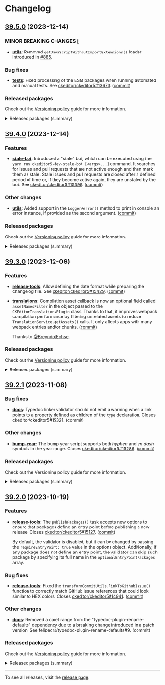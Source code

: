 Changelog
=========

## [39.5.0](https://github.com/ckeditor/ckeditor5-dev/compare/v39.4.0...v39.5.0) (2023-12-14)

### MINOR BREAKING CHANGES [ℹ️](https://ckeditor.com/docs/ckeditor5/latest/framework/guides/support/versioning-policy.html#major-and-minor-breaking-changes)

* **[utils](https://www.npmjs.com/package/@ckeditor/ckeditor5-dev-utils)**: Removed `getJavaScriptWithoutImportExtensions()` loader introduced in [#885](https://github.com/ckeditor/ckeditor5-dev/issues/885).

### Bug fixes

* **[tests](https://www.npmjs.com/package/@ckeditor/ckeditor5-dev-tests)**: Fixed processing of the ESM packages when running automated and manual tests. See [ckeditor/ckeditor5#13673](https://github.com/ckeditor/ckeditor5/issues/13673). ([commit](https://github.com/ckeditor/ckeditor5-dev/commit/7a06ddbc06a2c5b60d9aed66d6037845a15c876b))

### Released packages

Check out the [Versioning policy](https://ckeditor.com/docs/ckeditor5/latest/framework/guides/support/versioning-policy.html) guide for more information.

<details>
<summary>Released packages (summary)</summary>

Other releases:

* [@ckeditor/ckeditor5-dev-bump-year](https://www.npmjs.com/package/@ckeditor/ckeditor5-dev-bump-year/v/39.5.0): v39.4.0 => v39.5.0
* [@ckeditor/ckeditor5-dev-ci](https://www.npmjs.com/package/@ckeditor/ckeditor5-dev-ci/v/39.5.0): v39.4.0 => v39.5.0
* [@ckeditor/ckeditor5-dev-dependency-checker](https://www.npmjs.com/package/@ckeditor/ckeditor5-dev-dependency-checker/v/39.5.0): v39.4.0 => v39.5.0
* [@ckeditor/ckeditor5-dev-docs](https://www.npmjs.com/package/@ckeditor/ckeditor5-dev-docs/v/39.5.0): v39.4.0 => v39.5.0
* [@ckeditor/ckeditor5-dev-release-tools](https://www.npmjs.com/package/@ckeditor/ckeditor5-dev-release-tools/v/39.5.0): v39.4.0 => v39.5.0
* [@ckeditor/ckeditor5-dev-stale-bot](https://www.npmjs.com/package/@ckeditor/ckeditor5-dev-stale-bot/v/39.5.0): v39.4.0 => v39.5.0
* [@ckeditor/ckeditor5-dev-tests](https://www.npmjs.com/package/@ckeditor/ckeditor5-dev-tests/v/39.5.0): v39.4.0 => v39.5.0
* [@ckeditor/ckeditor5-dev-transifex](https://www.npmjs.com/package/@ckeditor/ckeditor5-dev-transifex/v/39.5.0): v39.4.0 => v39.5.0
* [@ckeditor/ckeditor5-dev-translations](https://www.npmjs.com/package/@ckeditor/ckeditor5-dev-translations/v/39.5.0): v39.4.0 => v39.5.0
* [@ckeditor/ckeditor5-dev-utils](https://www.npmjs.com/package/@ckeditor/ckeditor5-dev-utils/v/39.5.0): v39.4.0 => v39.5.0
* [@ckeditor/ckeditor5-dev-web-crawler](https://www.npmjs.com/package/@ckeditor/ckeditor5-dev-web-crawler/v/39.5.0): v39.4.0 => v39.5.0
* [@ckeditor/jsdoc-plugins](https://www.npmjs.com/package/@ckeditor/jsdoc-plugins/v/39.5.0): v39.4.0 => v39.5.0
* [@ckeditor/typedoc-plugins](https://www.npmjs.com/package/@ckeditor/typedoc-plugins/v/39.5.0): v39.4.0 => v39.5.0
</details>


## [39.4.0](https://github.com/ckeditor/ckeditor5-dev/compare/v39.3.0...v39.4.0) (2023-12-14)

### Features

* **[stale-bot](https://www.npmjs.com/package/@ckeditor/ckeditor5-dev-stale-bot)**: Introduced a "stale" bot, which can be executed using the `yarn run ckeditor5-dev-stale-bot [<args>...]` command. It searches for issues and pull requests that are not active enough and then mark them as stale. Stale issues and pull requests are closed after a defined period of time or, if they become active again, they are unstaled by the bot. See [ckeditor/ckeditor5#15399](https://github.com/ckeditor/ckeditor5/issues/15399). ([commit](https://github.com/ckeditor/ckeditor5-dev/commit/f2afff238f43a699048fbca15d432260652e963f))

### Other changes

* **[utils](https://www.npmjs.com/package/@ckeditor/ckeditor5-dev-utils)**: Added support in the `Logger#error()` method to print in console an error instance, if provided as the second argument. ([commit](https://github.com/ckeditor/ckeditor5-dev/commit/f2afff238f43a699048fbca15d432260652e963f))

### Released packages

Check out the [Versioning policy](https://ckeditor.com/docs/ckeditor5/latest/framework/guides/support/versioning-policy.html) guide for more information.

<details>
<summary>Released packages (summary)</summary>

New packages:

* [@ckeditor/ckeditor5-dev-stale-bot](https://www.npmjs.com/package/@ckeditor/ckeditor5-dev-stale-bot/v/39.4.0): v39.4.0

Releases containing new features:

* [@ckeditor/ckeditor5-dev-utils](https://www.npmjs.com/package/@ckeditor/ckeditor5-dev-utils/v/39.4.0): v39.3.0 => v39.4.0

Other releases:

* [@ckeditor/ckeditor5-dev-bump-year](https://www.npmjs.com/package/@ckeditor/ckeditor5-dev-bump-year/v/39.4.0): v39.3.0 => v39.4.0
* [@ckeditor/ckeditor5-dev-ci](https://www.npmjs.com/package/@ckeditor/ckeditor5-dev-ci/v/39.4.0): v39.3.0 => v39.4.0
* [@ckeditor/ckeditor5-dev-dependency-checker](https://www.npmjs.com/package/@ckeditor/ckeditor5-dev-dependency-checker/v/39.4.0): v39.3.0 => v39.4.0
* [@ckeditor/ckeditor5-dev-docs](https://www.npmjs.com/package/@ckeditor/ckeditor5-dev-docs/v/39.4.0): v39.3.0 => v39.4.0
* [@ckeditor/ckeditor5-dev-release-tools](https://www.npmjs.com/package/@ckeditor/ckeditor5-dev-release-tools/v/39.4.0): v39.3.0 => v39.4.0
* [@ckeditor/ckeditor5-dev-tests](https://www.npmjs.com/package/@ckeditor/ckeditor5-dev-tests/v/39.4.0): v39.3.0 => v39.4.0
* [@ckeditor/ckeditor5-dev-transifex](https://www.npmjs.com/package/@ckeditor/ckeditor5-dev-transifex/v/39.4.0): v39.3.0 => v39.4.0
* [@ckeditor/ckeditor5-dev-translations](https://www.npmjs.com/package/@ckeditor/ckeditor5-dev-translations/v/39.4.0): v39.3.0 => v39.4.0
* [@ckeditor/ckeditor5-dev-web-crawler](https://www.npmjs.com/package/@ckeditor/ckeditor5-dev-web-crawler/v/39.4.0): v39.3.0 => v39.4.0
* [@ckeditor/jsdoc-plugins](https://www.npmjs.com/package/@ckeditor/jsdoc-plugins/v/39.4.0): v39.3.0 => v39.4.0
* [@ckeditor/typedoc-plugins](https://www.npmjs.com/package/@ckeditor/typedoc-plugins/v/39.4.0): v39.3.0 => v39.4.0
</details>


## [39.3.0](https://github.com/ckeditor/ckeditor5-dev/compare/v39.2.1...v39.3.0) (2023-12-06)

### Features

* **[release-tools](https://www.npmjs.com/package/@ckeditor/ckeditor5-dev-release-tools)**: Allow defining the date format while preparing the changelog file. See [ckeditor/ckeditor5#15429](https://github.com/ckeditor/ckeditor5/issues/15429). ([commit](https://github.com/ckeditor/ckeditor5-dev/commit/c556c7035c9a88204c908458da8260908ec75d2f))
* **[translations](https://www.npmjs.com/package/@ckeditor/ckeditor5-dev-translations)**: Compilation asset callback is now an optional field called `assetNamesFilter` in the object passed to the `CKEditorTranslationsPlugin` class. Thanks to that, it improves webpack compilation performance by filtering unrelated assets to reduce `TranslationService.getAssets()` calls. It only affects apps with many webpack entries and/or chunks. ([commit](https://github.com/ckeditor/ckeditor5-dev/commit/4b4a22b4a3a1a4b518404773f228b492c660645c))

  Thanks to [@BreyndotEchse](https://github.com/BreyndotEchse).

### Released packages

Check out the [Versioning policy](https://ckeditor.com/docs/ckeditor5/latest/framework/guides/support/versioning-policy.html) guide for more information.

<details>
<summary>Released packages (summary)</summary>

Releases containing new features:

* [@ckeditor/ckeditor5-dev-release-tools](https://www.npmjs.com/package/@ckeditor/ckeditor5-dev-release-tools/v/39.3.0): v39.2.1 => v39.3.0
* [@ckeditor/ckeditor5-dev-translations](https://www.npmjs.com/package/@ckeditor/ckeditor5-dev-translations/v/39.3.0): v39.2.1 => v39.3.0

Other releases:

* [@ckeditor/ckeditor5-dev-bump-year](https://www.npmjs.com/package/@ckeditor/ckeditor5-dev-bump-year/v/39.3.0): v39.2.1 => v39.3.0
* [@ckeditor/ckeditor5-dev-ci](https://www.npmjs.com/package/@ckeditor/ckeditor5-dev-ci/v/39.3.0): v39.2.1 => v39.3.0
* [@ckeditor/ckeditor5-dev-dependency-checker](https://www.npmjs.com/package/@ckeditor/ckeditor5-dev-dependency-checker/v/39.3.0): v39.2.1 => v39.3.0
* [@ckeditor/ckeditor5-dev-docs](https://www.npmjs.com/package/@ckeditor/ckeditor5-dev-docs/v/39.3.0): v39.2.1 => v39.3.0
* [@ckeditor/ckeditor5-dev-tests](https://www.npmjs.com/package/@ckeditor/ckeditor5-dev-tests/v/39.3.0): v39.2.1 => v39.3.0
* [@ckeditor/ckeditor5-dev-transifex](https://www.npmjs.com/package/@ckeditor/ckeditor5-dev-transifex/v/39.3.0): v39.2.1 => v39.3.0
* [@ckeditor/ckeditor5-dev-utils](https://www.npmjs.com/package/@ckeditor/ckeditor5-dev-utils/v/39.3.0): v39.2.1 => v39.3.0
* [@ckeditor/ckeditor5-dev-web-crawler](https://www.npmjs.com/package/@ckeditor/ckeditor5-dev-web-crawler/v/39.3.0): v39.2.1 => v39.3.0
* [@ckeditor/jsdoc-plugins](https://www.npmjs.com/package/@ckeditor/jsdoc-plugins/v/39.3.0): v39.2.1 => v39.3.0
* [@ckeditor/typedoc-plugins](https://www.npmjs.com/package/@ckeditor/typedoc-plugins/v/39.3.0): v39.2.1 => v39.3.0
</details>


## [39.2.1](https://github.com/ckeditor/ckeditor5-dev/compare/v39.2.0...v39.2.1) (2023-11-08)

### Bug fixes

* **[docs](https://www.npmjs.com/package/@ckeditor/ckeditor5-dev-docs)**: Typedoc linker validator should not emit a warning when a link points to a property defined as children of the `type` declaration. Closes [ckeditor/ckeditor5#15321](https://github.com/ckeditor/ckeditor5/issues/15321). ([commit](https://github.com/ckeditor/ckeditor5-dev/commit/985ace5969a64b03dab8c686746e1aeebc252597))

### Other changes

* **[bump-year](https://www.npmjs.com/package/@ckeditor/ckeditor5-dev-bump-year)**: The bump year script supports both _hyphen_ and _en dash_ symbols in the year range. Closes [ckeditor/ckeditor5#15286](https://github.com/ckeditor/ckeditor5/issues/15286). ([commit](https://github.com/ckeditor/ckeditor5-dev/commit/255c1e83ea649ee1e702e40d235b2e09cd80de11))

### Released packages

Check out the [Versioning policy](https://ckeditor.com/docs/ckeditor5/latest/framework/guides/support/versioning-policy.html) guide for more information.

<details>
<summary>Released packages (summary)</summary>

Other releases:

* [@ckeditor/ckeditor5-dev-bump-year](https://www.npmjs.com/package/@ckeditor/ckeditor5-dev-bump-year/v/39.2.1): v39.2.0 => v39.2.1
* [@ckeditor/ckeditor5-dev-ci](https://www.npmjs.com/package/@ckeditor/ckeditor5-dev-ci/v/39.2.1): v39.2.0 => v39.2.1
* [@ckeditor/ckeditor5-dev-dependency-checker](https://www.npmjs.com/package/@ckeditor/ckeditor5-dev-dependency-checker/v/39.2.1): v39.2.0 => v39.2.1
* [@ckeditor/ckeditor5-dev-docs](https://www.npmjs.com/package/@ckeditor/ckeditor5-dev-docs/v/39.2.1): v39.2.0 => v39.2.1
* [@ckeditor/ckeditor5-dev-release-tools](https://www.npmjs.com/package/@ckeditor/ckeditor5-dev-release-tools/v/39.2.1): v39.2.0 => v39.2.1
* [@ckeditor/ckeditor5-dev-tests](https://www.npmjs.com/package/@ckeditor/ckeditor5-dev-tests/v/39.2.1): v39.2.0 => v39.2.1
* [@ckeditor/ckeditor5-dev-transifex](https://www.npmjs.com/package/@ckeditor/ckeditor5-dev-transifex/v/39.2.1): v39.2.0 => v39.2.1
* [@ckeditor/ckeditor5-dev-translations](https://www.npmjs.com/package/@ckeditor/ckeditor5-dev-translations/v/39.2.1): v39.2.0 => v39.2.1
* [@ckeditor/ckeditor5-dev-utils](https://www.npmjs.com/package/@ckeditor/ckeditor5-dev-utils/v/39.2.1): v39.2.0 => v39.2.1
* [@ckeditor/ckeditor5-dev-web-crawler](https://www.npmjs.com/package/@ckeditor/ckeditor5-dev-web-crawler/v/39.2.1): v39.2.0 => v39.2.1
* [@ckeditor/jsdoc-plugins](https://www.npmjs.com/package/@ckeditor/jsdoc-plugins/v/39.2.1): v39.2.0 => v39.2.1
* [@ckeditor/typedoc-plugins](https://www.npmjs.com/package/@ckeditor/typedoc-plugins/v/39.2.1): v39.2.0 => v39.2.1
</details>


## [39.2.0](https://github.com/ckeditor/ckeditor5-dev/compare/v39.1.0...v39.2.0) (2023-10-19)

### Features

* **[release-tools](https://www.npmjs.com/package/@ckeditor/ckeditor5-dev-release-tools)**: The `publishPackages()` task accepts new options to ensure that packages define an entry point before publishing a new release. Closes [ckeditor/ckeditor5#15127](https://github.com/ckeditor/ckeditor5/issues/15127). ([commit](https://github.com/ckeditor/ckeditor5-dev/commit/30ea8aa127d2dc5af17232bc52346ad274276da1))

  By default, the validator is disabled, but it can be changed by passing the `requireEntryPoint: true` value in the options object. Additionally, if any package does not define an entry point, the validator can skip such package by specifying its full name in the `optionalEntryPointPackages` array.

### Bug fixes

* **[release-tools](https://www.npmjs.com/package/@ckeditor/ckeditor5-dev-release-tools)**: Fixed the `transformCommitUtils.linkToGithubIssue()` function to correctly match GitHub issue references that could look similar to HEX colors. Closes [ckeditor/ckeditor5#14941](https://github.com/ckeditor/ckeditor5/issues/14941). ([commit](https://github.com/ckeditor/ckeditor5-dev/commit/6cde55160b1b0b48b3d6e10351bd4b577a84e1b4))

### Other changes

* **[docs](https://www.npmjs.com/package/@ckeditor/ckeditor5-dev-docs)**: Removed a caret range from the "typedoc-plugin-rename-defaults" dependency due to a breaking change introduced in a patch version.  See [felipecrs/typedoc-plugin-rename-defaults#9](https://github.com/felipecrs/typedoc-plugin-rename-defaults/issues/9). ([commit](https://github.com/ckeditor/ckeditor5-dev/commit/21475a08ed5a308f5d8a67476a00729724b21530))

### Released packages

Check out the [Versioning policy](https://ckeditor.com/docs/ckeditor5/latest/framework/guides/support/versioning-policy.html) guide for more information.

<details>
<summary>Released packages (summary)</summary>

Releases containing new features:

* [@ckeditor/ckeditor5-dev-release-tools](https://www.npmjs.com/package/@ckeditor/ckeditor5-dev-release-tools/v/39.2.0): v39.1.0 => v39.2.0

Other releases:

* [@ckeditor/ckeditor5-dev-bump-year](https://www.npmjs.com/package/@ckeditor/ckeditor5-dev-bump-year/v/39.2.0): v39.1.0 => v39.2.0
* [@ckeditor/ckeditor5-dev-ci](https://www.npmjs.com/package/@ckeditor/ckeditor5-dev-ci/v/39.2.0): v39.1.0 => v39.2.0
* [@ckeditor/ckeditor5-dev-dependency-checker](https://www.npmjs.com/package/@ckeditor/ckeditor5-dev-dependency-checker/v/39.2.0): v39.1.0 => v39.2.0
* [@ckeditor/ckeditor5-dev-docs](https://www.npmjs.com/package/@ckeditor/ckeditor5-dev-docs/v/39.2.0): v39.1.0 => v39.2.0
* [@ckeditor/ckeditor5-dev-tests](https://www.npmjs.com/package/@ckeditor/ckeditor5-dev-tests/v/39.2.0): v39.1.0 => v39.2.0
* [@ckeditor/ckeditor5-dev-transifex](https://www.npmjs.com/package/@ckeditor/ckeditor5-dev-transifex/v/39.2.0): v39.1.0 => v39.2.0
* [@ckeditor/ckeditor5-dev-translations](https://www.npmjs.com/package/@ckeditor/ckeditor5-dev-translations/v/39.2.0): v39.1.0 => v39.2.0
* [@ckeditor/ckeditor5-dev-utils](https://www.npmjs.com/package/@ckeditor/ckeditor5-dev-utils/v/39.2.0): v39.1.0 => v39.2.0
* [@ckeditor/ckeditor5-dev-web-crawler](https://www.npmjs.com/package/@ckeditor/ckeditor5-dev-web-crawler/v/39.2.0): v39.1.0 => v39.2.0
* [@ckeditor/jsdoc-plugins](https://www.npmjs.com/package/@ckeditor/jsdoc-plugins/v/39.2.0): v39.1.0 => v39.2.0
* [@ckeditor/typedoc-plugins](https://www.npmjs.com/package/@ckeditor/typedoc-plugins/v/39.2.0): v39.1.0 => v39.2.0
</details>

---

To see all releases, visit the [release page](https://github.com/ckeditor/ckeditor5-dev/releases).
